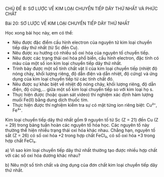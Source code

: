 CHỦ ĐỀ 8: SƠ LƯỢC VỀ KIM LOẠI CHUYỂN TIẾP DÃY THỨ NHẤT VÀ PHỨC CHẤT

Bài 20: SƠ LƯỢC VỀ KIM LOẠI CHUYỂN TIẾP DÃY THỨ NHẤT

Học xong bài học này, em có thể:
- Nêu được đặc điểm cấu hình electron của nguyên tử kim loại chuyển tiếp dãy thứ nhất (từ Sc đến Cu).
- Nêu được xu hướng có nhiều số oxi hóa của nguyên tố chuyển tiếp.
- Nêu được các trạng thái oxi hóa phổ biến, cấu hình electron, đặc tính có màu của một số ion kim loại chuyển tiếp dãy thứ nhất.
- Trình bày được một số tính chất vật lí của kim loại chuyển tiếp (nhiệt độ nóng chảy, khối lượng riêng, độ dẫn điện và dẫn nhiệt, độ cứng) và ứng dụng của kim loại chuyển tiếp từ các tính chất đó.
- Nêu được sự khác biệt về nhiệt độ nóng chảy, khối lượng riêng, độ dẫn điện, độ cứng,... giữa một số kim loại chuyển tiếp so với kim loại họ s.
- Thực hiện được (hoặc quan sát video) thí nghiệm xác định hàm lượng muối Fe(II) bằng dung dịch thuốc tím.
- Thực hiện được thí nghiệm kiểm tra sự có mặt từng ion riêng biệt: Cu²⁺, Fe³⁺.

Kim loại chuyển tiếp dãy thứ nhất gồm 9 nguyên tố từ Sc (Z = 21) đến Cu (Z = 29) trong bảng tuần hoàn các nguyên tố hóa học. Các nguyên tố này thường thể hiện nhiều trạng thái oxi hóa khác nhau. Chẳng hạn, nguyên tố sắt (Z = 26) có số oxi hóa +2 trong hợp chất FeCl₂, có số oxi hóa +3 trong hợp chất FeCl₃.

a) Vì sao kim loại chuyển tiếp dãy thứ nhất thường tạo được nhiều hợp chất với các số oxi hóa dương khác nhau?

b) Nêu một số tính chất và ứng dụng của đơn chất kim loại chuyển tiếp dãy thứ nhất.